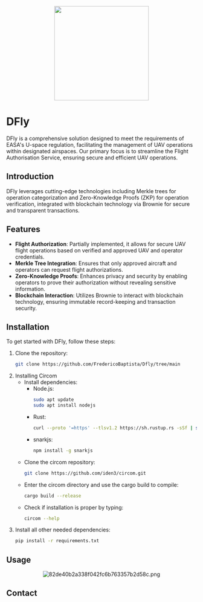 <p align="center">
  <img src="https://iili.io/JgM817S.md.png" width="250" height="250">
</p>

# DFly

DFly is a comprehensive solution designed to meet the requirements of EASA's U-space regulation, facilitating the management of UAV operations within designated airspaces. Our primary focus is to streamline the Flight Authorisation Service, ensuring secure and efficient UAV operations.

## Introduction
DFly leverages cutting-edge technologies including Merkle trees for operation categorization and Zero-Knowledge Proofs (ZKP) for operation verification, integrated with blockchain technology via Brownie for secure and transparent transactions.

## Features
- **Flight Authorization**: Partially implemented, it allows for secure UAV flight operations based on verified and approved UAV and operator credentials.
- **Merkle Tree Integration**: Ensures that only approved aircraft and operators can request flight authorizations.
- **Zero-Knowledge Proofs**: Enhances privacy and security by enabling operators to prove their authorization without revealing sensitive information.
- **Blockchain Interaction**: Utilizes Brownie to interact with blockchain technology, ensuring immutable record-keeping and transaction security.

## Installation
To get started with DFly, follow these steps:
1. Clone the repository:
   ```bash
   git clone https://github.com/FredericoBaptista/Dfly/tree/main
2. Installing Circom
   - Install dependencies:
      - Node.js:
         ```bash
         sudo apt update
         sudo apt install nodejs
      
      - Rust:
         ```bash
         curl --proto '=https' --tlsv1.2 https://sh.rustup.rs -sSf | sh

      - snarkjs:
         ```bash
         npm install -g snarkjs
   
   - Clone the circom repository:
      ```bash
      git clone https://github.com/iden3/circom.git
   
   - Enter the circom directory and use the cargo build to compile:
      ```bash
      cargo build --release
   - Check if installation is proper by typing:
      ```bash
      circom --help  
3. Install all other needed dependencies:
   ```bash
   pip install -r requirements.txt
## Usage
<p align="center">
<img src="https://imgtr.ee/images/2024/05/04/82de40b2a338f042fc6b763357b2d58c.png" alt="82de40b2a338f042fc6b763357b2d58c.png" border="0" />
</p>


## Contact

